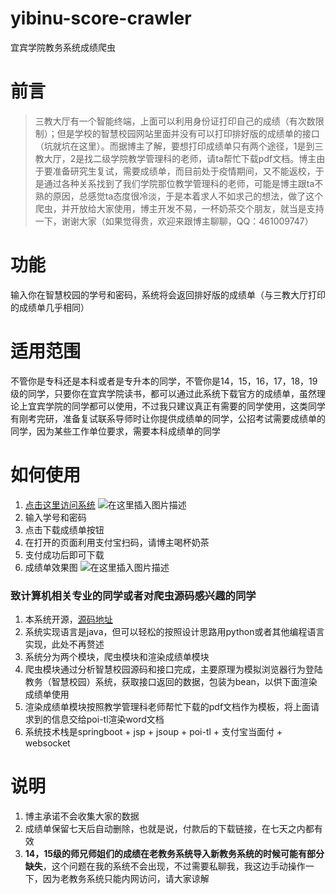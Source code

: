 
# yibinu-score-crawler
宜宾学院教务系统成绩爬虫

# 前言
> 三教大厅有一个智能终端，上面可以利用身份证打印自己的成绩（有次数限制）；但是学校的智慧校园网站里面并没有可以打印排好版的成绩单的接口（坑就坑在这里）。而据博主了解，要想打印成绩单只有两个途径，1是到三教大厅，2是找二级学院教学管理科的老师，请ta帮忙下载pdf文档。博主由于要准备研究生复试，需要成绩单，而目前处于疫情期间，又不能返校，于是通过各种关系找到了我们学院那位教学管理科的老师，可能是博主跟ta不熟的原因，总感觉ta态度很冷淡，于是本着求人不如求己的想法，做了这个爬虫，并开放给大家使用，博主开发不易，一杯奶茶交个朋友，就当是支持一下，谢谢大家（如果觉得贵，欢迎来跟博主聊聊，QQ：461009747）

# 功能
输入你在智慧校园的学号和密码，系统将会返回排好版的成绩单（与三教大厅打印的成绩单几乎相同）

# 适用范围
不管你是专科还是本科或者是专升本的同学，不管你是14，15，16，17，18，19级的同学，只要你在宜宾学院读书，都可以通过此系统下载官方的成绩单，虽然理论上宜宾学院的同学都可以使用，不过我只建议真正有需要的同学使用，这类同学有刚考完研，准备复试联系导师时让你提供成绩单的同学，公招考试需要成绩单的同学，因为某些工作单位要求，需要本科成绩单的同学

# 如何使用
1. [点击这里访问系统](http://www.zimo.wiki:8080/yibinu-score-crawler/)
![在这里插入图片描述](https://img-blog.csdnimg.cn/20200303155344196.png?x-oss-process=image/watermark,type_ZmFuZ3poZW5naGVpdGk,shadow_10,text_aHR0cHM6Ly9ibG9nLmNzZG4ubmV0L3FxXzM2NzM3OTM0,size_16,color_FFFFFF,t_70)
2. 输入学号和密码
3. 点击下载成绩单按钮
4. 在打开的页面利用支付宝扫码，请博主喝杯奶茶
5. 支付成功后即可下载
6. 成绩单效果图
![在这里插入图片描述](https://img-blog.csdnimg.cn/20200307212938889.png?x-oss-process=image/watermark,type_ZmFuZ3poZW5naGVpdGk,shadow_10,text_aHR0cHM6Ly9ibG9nLmNzZG4ubmV0L3FxXzM2NzM3OTM0,size_16,color_FFFFFF,t_70)

### 致计算机相关专业的同学或者对爬虫源码感兴趣的同学
1. 本系统开源，[源码地址](https://github.com/ZimoLoveShuang/yibinu-score-crawler.git)
2. 系统实现语言是java，但可以轻松的按照设计思路用python或者其他编程语言实现，此处不再赘述
3. 系统分为两个模块，爬虫模块和渲染成绩单模块
4. 爬虫模块通过分析智慧校园源码和接口完成，主要原理为模拟浏览器行为登陆教务（智慧校园）系统，获取接口返回的数据，包装为bean，以供下面渲染成绩单使用
5. 渲染成绩单模块按照教学管理科老师帮忙下载的pdf文档作为模板，将上面请求到的信息交给poi-tl渲染word文档
6. 系统技术栈是springboot + jsp + jsoup + poi-tl + 支付宝当面付 + websocket

#  说明
1. 博主承诺不会收集大家的数据
2. 成绩单保留七天后自动删除，也就是说，付款后的下载链接，在七天之内都有效
3. **14，15级的师兄师姐们的成绩在老教务系统导入新教务系统的时候可能有部分缺失**，这个问题在我的系统不会出现，不过需要私聊我，我这边手动操作一下，因为老教务系统只能内网访问，请大家谅解